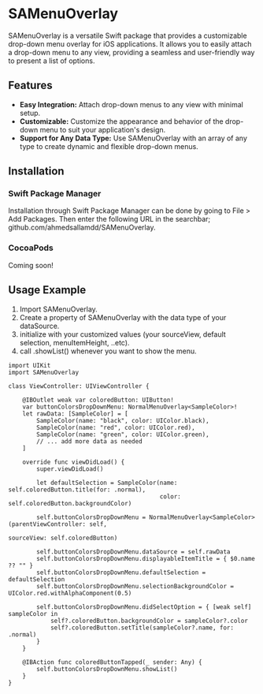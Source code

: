 # SAMenuOverlay

SAMenuOverlay is a versatile Swift package that provides a customizable drop-down menu overlay for iOS applications. It allows you to easily attach a drop-down menu to any view, providing a seamless and user-friendly way to present a list of options.

## Features

- **Easy Integration:** Attach drop-down menus to any view with minimal setup.
- **Customizable:** Customize the appearance and behavior of the drop-down menu to suit your application's design.
- **Support for Any Data Type:** Use SAMenuOverlay with an array of any type to create dynamic and flexible drop-down menus.

## Installation

### Swift Package Manager

Installation through Swift Package Manager can be done by going to File > Add Packages. Then enter the following URL in the searchbar; github.com/ahmedsallamdd/SAMenuOverlay.

### CocoaPods

Coming soon!

## Usage Example

1. Import SAMenuOverlay.
3. Create a property of SAMenuOverlay with the data type of your dataSource.
4. initialize with your customized values (your sourceView, default selection, menuItemHeight, ..etc).
5. call .showList() whenever you want to show the menu.

```
import UIKit
import SAMenuOverlay

class ViewController: UIViewController {

    @IBOutlet weak var coloredButton: UIButton!
    var buttonColorsDropDownMenu: NormalMenuOverlay<SampleColor>!
    let rawData: [SampleColor] = [
        SampleColor(name: "black", color: UIColor.black),
        SampleColor(name: "red", color: UIColor.red),
        SampleColor(name: "green", color: UIColor.green),
        // ... add more data as needed
    ]

    override func viewDidLoad() {
        super.viewDidLoad()
        
        let defaultSelection = SampleColor(name: self.coloredButton.title(for: .normal),
                                           color: self.coloredButton.backgroundColor)
        
        self.buttonColorsDropDownMenu = NormalMenuOverlay<SampleColor>(parentViewController: self,
                                                                       sourceView: self.coloredButton)
        
        self.buttonColorsDropDownMenu.dataSource = self.rawData
        self.buttonColorsDropDownMenu.displayableItemTitle = { $0.name ?? "" }
        self.buttonColorsDropDownMenu.defaultSelection = defaultSelection
        self.buttonColorsDropDownMenu.selectionBackgroundColor = UIColor.red.withAlphaComponent(0.5)
        
        self.buttonColorsDropDownMenu.didSelectOption = { [weak self] sampleColor in
            self?.coloredButton.backgroundColor = sampleColor?.color
            self?.coloredButton.setTitle(sampleColor?.name, for: .normal)
        }
    }

    @IBAction func coloredButtonTapped(_ sender: Any) {
        self.buttonColorsDropDownMenu.showList()
    }
}
```
